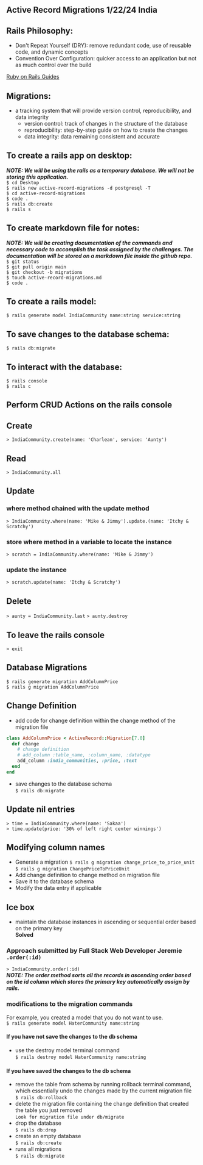 ## Active Record Migrations 1/22/24 India

## Rails Philosophy:
- Don't Repeat Yourself (DRY): remove redundant code, use of reusable code, and dynamic concepts
- Convention Over Configuration: quicker access to an application but not as much control over the build

[Ruby on Rails Guides](https://guides.rubyonrails.org/)

## Migrations:
- a tracking system that will provide version control, reproducibility, and data integrity
  - version control: track of changes in the structure of the database
  - reproducibility: step-by-step guide on how to create the changes
  - data integrity: data remaining consistent and accurate

## To create a rails app on desktop:
***NOTE: We will be using the rails as a temporary database. We will not be storing this application.***  
`$ cd Desktop`    
`$ rails new active-record-migrations -d postgresql -T`   
`$ cd active-record-migrations`  
`$ code .`  
`$ rails db:create`  
`$ rails s`

## To create markdown file for notes:
***NOTE: We will be creating documentation of the commands and necessary code to accomplish the task assigned by the challenges. The documentation will be stored on a markdown file inside the github repo.***   
`$ git status`  
`$ git pull origin main`  
`$ git checkout -b migrations`  
`$ touch active-record-migrations.md`  
`$ code .`  

## To create a rails model:
`$ rails generate model IndiaCommunity name:string service:string`

## To save changes to the database schema:
`$ rails db:migrate`

## To interact with the database:
`$ rails console`  
`$ rails c`

## Perform CRUD Actions on the rails console
## Create
`> IndiaCommunity.create(name: 'Charlean', service: 'Aunty')`
## Read
`> IndiaCommunity.all`
## Update
### where method chained with the update method
`> IndiaCommunity.where(name: 'Mike & Jimmy').update.(name: 'Itchy & Scratchy')`
### store where method in a variable to locate the instance
`> scratch = IndiaCommunity.where(name: 'Mike & Jimmy')`
### update the instance
`> scratch.update(name: 'Itchy & Scratchy')`

## Delete
`> aunty = IndiaCommunity.last`
`> aunty.destroy`

## To leave the rails console
`> exit`

## Database Migrations
`$ rails generate migration AddColumnPrice`  
`$ rails g migration AddColumnPrice`

## Change Definition
- add code for change definition within the change method of the migration file
```rb
class AddColumnPrice < ActiveRecord::Migration[7.0]
  def change
    # change definition
    # add_column :table_name, :column_name, :datatype
    add_column :india_communities, :price, :text
  end
end
```
- save changes to the database schema  
`$ rails db:migrate`

## Update nil entries
`> time = IndiaCommunity.where(name: 'Sakaa')`  
`> time.update(price: '30% of left right center winnings')`

## Modifying column names
- Generate a migration
`$ rails g migration change_price_to_price_unit`  
`$ rails g migration ChangePriceToPriceUnit`
- Add change definition to change method on migration file
- Save it to the database schema
- Modify the data entry if applicable

## Ice box
- maintain the database instances in ascending or sequential order based on the primary key   
**Solved**
### Approach submitted by Full Stack Web Developer Jeremie `.order(:id)`  
`> IndiaCommunity.order(:id)`    
***NOTE: The order method sorts all the records in ascending order based on the id column which stores the primary key automatically assign by rails.***

### modifications to the migration commands
For example, you created a model that you do not want to use.  
`$ rails generate model HaterCommunity name:string`

#### If you have not save the changes to the db schema
- use the destroy model terminal command  
`$ rails destroy model HaterCommunity name:string`

#### If you have saved the changes to the db schema
- remove the table from schema by running rollback terminal command, which essentially undo the changes made by the current migration file   
`$ rails db:rollback`  
- delete the migration file containing the change definition that created the table you just removed  
`Look for migration file under db/migrate`  
- drop the database  
`$ rails db:drop` 
- create an empty database  
`$ rails db:create`
- runs all migrations  
`$ rails db:migrate` 


